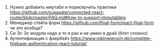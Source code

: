 1. Нужно добавить имутабл и порисерчить практики https://github.com/supasate/connected-react-router/blob/master/FAQ.md#how-to-support-immutablejs
1. Менеджер стейта форм https://github.com/final-form/react-final-form че это вообще?
1. Си Эс Эс модули надо а то я рак и не умею в драй (блет сложно)
1. Аутентификация с фаербейз https://www.robinwieruch.de/complete-firebase-authentication-react-tutorial/